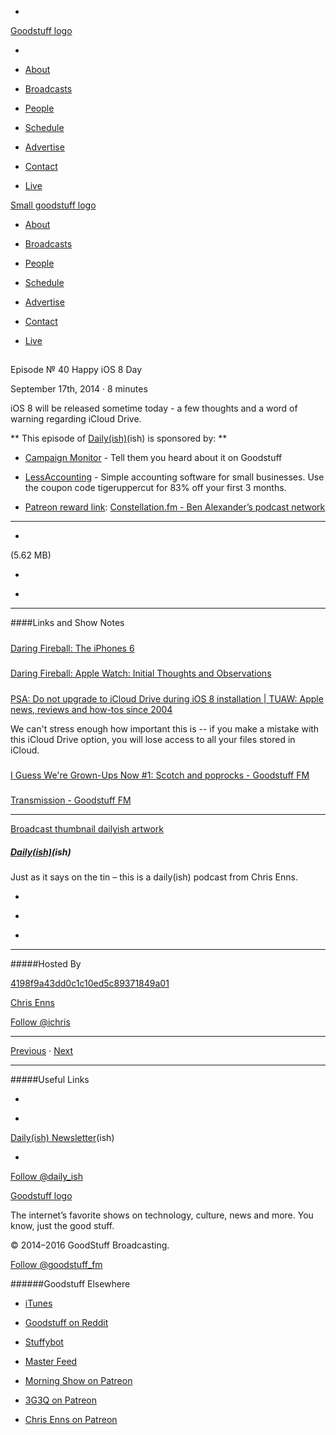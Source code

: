 

-
[Goodstuff logo](http://www.goodstuff.fm/)[](/assets/goodstuff_logo-17c1fe6f378352de5d7345f76152130b.svg)

-


-  [About](/about)

-  [Broadcasts](/broadcasts)

-  [People](/people)

-  [Schedule](/schedule)

-  [Advertise](/advertise)

-  [Contact](/contact)

-  [Live](/live)


[Small goodstuff logo](http://www.goodstuff.fm/)[](/assets/small_goodstuff_logo-bf032e72b9ec41494f4d90905f1ad619.svg)


-  [About](/about)

-  [Broadcasts](/broadcasts)

-  [People](/people)

-  [Schedule](/schedule)

-  [Advertise](/advertise)

-  [Contact](/contact)

-  [Live](/live)


##
Episode № 40
Happy iOS 8 Day


September 17th, 2014
·
8
minutes


iOS 8 will be released sometime today - a few thoughts and a word of warning regarding iCloud Drive.


**
This episode of
[Daily(ish)](/dailyish)(ish)
is sponsored by:
**


-  [Campaign Monitor](http://www.campaignmonitor.com/) - Tell them you heard about it on Goodstuff

-  [LessAccounting](https://lessaccounting.com) - Simple accounting software for small businesses. Use the coupon code tigeruppercut for 83% off your first 3 months.

-  [Patreon reward link](http://www.patreon.com/ichris):  [Constellation.fm - Ben Alexander’s podcast network](http://constellation.fm)


------------------------------


-
[](http://podcasts-1.feedpress.co/10587/dailyish-40.mp3)(5.62 MB)

-
[](http://twitter.com/intent/tweet?text=Daily(ish)%20%E2%84%96%2040%20on%20@goodstuff_fm%20-%20http://goodstuff.fm/dailyish/40)

-
[](http://www.facebook.com/sharer/sharer.php?u=http://goodstuff.fm/dailyish/40)


------------------------------


####Links and Show Notes

#####
[Daring Fireball: The iPhones 6](http://daringfireball.net/2014/09/the_iphones_6)


#####
[Daring Fireball: Apple Watch: Initial Thoughts and Observations](http://daringfireball.net/2014/09/apple_watch)


#####
[PSA: Do not upgrade to iCloud Drive during iOS 8 installation | TUAW: Apple news, reviews and how-tos since 2004](http://www.tuaw.com/2014/09/17/psa-do-not-upgrade-to-icloud-drive-during-ios-8-installation/)


We can't stress enough how important this is -- if you make a mistake with this iCloud Drive option, you will lose access to all your files stored in iCloud.


#####
[I Guess We're Grown-Ups Now #1: Scotch and poprocks - Goodstuff FM](http://goodstuff.fm/grownups/1)


#####
[Transmission - Goodstuff FM](http://goodstuff.fm/transmission)


------------------------------


[Broadcast thumbnail dailyish artwork](/dailyish)[](https://goodstuffs3.s3.amazonaws.com/uploads/broadcast/image/22/broadcast_thumbnail_dailyish_artwork.png)

##### [Daily(ish)](/dailyish)(ish)


Just as it says on the tin – this is a daily(ish) podcast from Chris Enns.

-
[](https://itunes.apple.com/ca/podcast/pdcst/id815675012)

-
[](http://feeds.goodstuff.fm/dailyish)

-
[](mailto:chris@goodstuff.fm?cc=sponsorship%40goodstuff.fm&subject=%5BGoodStuff%20FM%5D%20Sponsorship%20Inquiry%20for%20Daily%28ish%29)


------------------------------


#####Hosted By


[4198f9a43dd0c1c10ed5c89371849a01](/people/chris-enns)[](http://gravatar.com/avatar/4198f9a43dd0c1c10ed5c89371849a01.png?s=300&r=pg)

[Chris Enns](/people/chris-enns)


[Follow @ichris](https://twitter.com/ichris)


------------------------------


[Previous](/dailyish/39)
·
[Next](/dailyish/41)


------------------------------


#####Useful Links

-
[](mailto:chris@goodstuff.fm?subject=%5BGoodstuff%20FM%5D%20Feedback%20for%20Daily%28ish%29)

-
[Daily(ish) Newsletter](http://www.goodstuff.fm/dailyish/newsletter)(ish)


-
[Follow @daily_ish](https://twitter.com/daily_ish)


[Goodstuff logo](http://www.goodstuff.fm/)[](/assets/goodstuff_logo-17c1fe6f378352de5d7345f76152130b.svg)


The internet’s favorite shows on technology, culture, news and more. You know, just the good stuff.


© 2014–2016 GoodStuff Broadcasting.

[Follow @goodstuff_fm](https://twitter.com/goodstufffm)


######Goodstuff Elsewhere

-  [iTunes](https://itunes.apple.com/us/artist/goodstuff-fm/id843385597?mt=2)

-  [Goodstuff on Reddit](https://www.reddit.com/r/Goodstuff_fm/)

-  [Stuffybot](http://stuffybot.goodstuff.fm)

-  [Master Feed](/master/feed)

-  [Morning Show on Patreon](https://www.patreon.com/morningshow)

-  [3G3Q on Patreon](https://www.patreon.com/3g3q)

-  [Chris Enns on Patreon](https://www.patreon.com/ichris)
